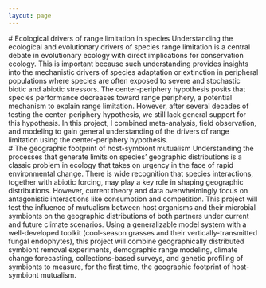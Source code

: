 ```yaml
---
layout: page
---
```






<div class="pure-u-1 copy" markdown="1">
# Ecological drivers of range limitation in species  
Understanding the ecological and evolutionary drivers of species range limitation is a central debate in evolutionary ecology with direct implications for conservation ecology. This is important because such understanding provides insights into the mechanistic drivers of species adaptation or extinction in peripheral populations where species are often exposed to severe and stochastic biotic and abiotic stressors. The center-periphery hypothesis  posits that species performance decreases toward range periphery, a potential mechanism to explain range limitation. However, after several decades of testing the center-periphery hypothesis, we still lack general support for this hypothesis. In this project, I combined meta-analysis, field observation, and modeling to gain general understanding of the drivers of range limitation using the center-periphery hypothesis.

</div>


<div class="pure-u-1 copy" markdown="1">
# The geographic footprint of host-symbiont mutualism
Understanding the processes that generate limits on species’ geographic distributions is a classic problem in ecology that takes on urgency in the face of rapid environmental change. There is wide recognition that species interactions, together with abiotic forcing, may play a key role in shaping geographic distributions. However, current theory and data overwhelmingly focus on antagonistic interactions like consumption and competition. This project will test the influence of mutualism between host organisms and their microbial symbionts on the geographic distributions of both partners under current and future climate scenarios. Using a generalizable model system with a well-developed toolkit (cool-season grasses and their vertically-transmitted fungal endophytes), this project will combine geographically distributed symbiont removal experiments, demographic range modeling, climate change forecasting, collections-based surveys, and genetic profiling of symbionts to measure, for the first time, the geographic footprint of host-symbiont mutualism.

</div>













